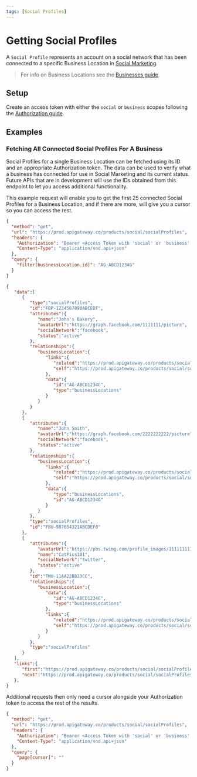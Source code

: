 ```yaml
---
tags: [Social Profiles]
---
```

# Getting Social Profiles

A `Social Profile` represents an account on a social network that has been connected to a specific Business Location in [Social Marketing](https://support.vendasta.com/hc/en-us/sections/4406957071383-Social-Marketing).

> For info on Business Locations see the [Businesses guide](../Accounts.md).

## Setup

Create an access token with either the `social` or `business` scopes following the [Authorization guide](../../Authorization/Authorization.md).

## Examples

### Fetching All Connected Social Profiles For A Business

Social Profiles for a single Business Location can be fetched using its ID and an appropriate Authorization token. The data can be used to verify what a business has connected for use in Social Marketing and its current status. Future APIs that are in development will use the IDs obtained from this endpoint to let you access additional functionality.

This example request will enable you to get the first 25 connected Social Profiles for a Business Location, and if there are more, will give you a cursor so you can access the rest. 

<!--
type: tab
title: Request
-->
```json http
{
  "method": "get",
  "url": "https://prod.apigateway.co/products/social/socialProfiles",
  "headers": {
    "Authorization": "Bearer <Access Token with 'social' or 'business' scope>",
    "Content-Type": "application/vnd.api+json"
  },
  "query": {
    "filter[businessLocation.id]": "AG-ABCD1234G"
  }
}
```
<!--
type: tab
title: Example Response
-->
```json
{
   "data":[
      {
         "type":"socialProfiles",
         "id":"FBP-1234567890ABCEDF",
         "attributes":{
            "name":"John's Bakery",
            "avatarUrl":"https://graph.facebook.com/1111111/picture",
            "socialNetwork":"facebook",
            "status":"active"
         },
         "relationships":{
            "businessLocation":{
               "links":{
                  "related":"https://prod.apigateway.co/products/social/socialProfiles/FBP-1234567890ABCEDF/businessLocation",
                  "self":"https://prod.apigateway.co/products/social/socialProfiles/FBP-1234567890ABCEDF/relationships/businessLocation"
               },
               "data":{
                  "id":"AG-ABCD1234G",
                  "type":"businessLocations"
               }
            }
         }
      },
      {
         "attributes":{
            "name":"John Smith",
            "avatarUrl":"https://graph.facebook.com/2222222222/picture",
            "socialNetwork":"facebook",
            "status":"active"
         },
         "relationships":{
            "businessLocation":{
               "links":{
                  "related":"https://prod.apigateway.co/products/social/socialProfiles/FBU-987654321ABCDEF0/businessLocation",
                  "self":"https://prod.apigateway.co/products/social/socialProfiles/FBU-987654321ABCDEF0/relationships/businessLocation"
               },
               "data":{
                  "type":"businessLocations",
                  "id":"AG-ABCD1234G"
               }
            }
         },
         "type":"socialProfiles",
         "id":"FBU-987654321ABCDEF0"
      },
      {
         "attributes":{
            "avatarUrl":"https://pbs.twimg.com/profile_images/11111111111/kvdhcfUs_normal.png",
            "name":"CatPics101",
            "socialNetwork":"twitter",
            "status":"active"
         },
         "id":"TWU-11AA22BB33CC",
         "relationships":{
            "businessLocation":{
               "data":{
                  "id":"AG-ABCD1234G",
                  "type":"businessLocations"
               },
               "links":{
                  "related":"https://prod.apigateway.co/products/social/socialProfiles/TWU-11AA22BB33CC/businessLocation",
                  "self":"https://prod.apigateway.co/products/social/socialProfiles/TWU-11AA22BB33CC/relationships/businessLocation"
               }
            }
         },
         "type":"socialProfiles"
      }
   ],
   "links":{
      "first":"https://prod.apigateway.co/products/social/socialProfiles?filter[businessLocation.id]=AG-F7GHCJ4QCX&page[cursor]=eyJidXNpbmVzc0xvY2F0aW9uIjoiQUctRjdHSENKNFFDWCIsIm9mZnNldCI6MH0=&page[limit]=3",
      "next":"https://prod.apigateway.co/products/social/socialProfiles?filter[businessLocation.id]=AG-F7GHCJ4QCX&page[cursor]=eyJidXNpbmVzc0xvY2F0aW9uIjoiQUctRjdHSENKNFFDWCIsIm9mZnNldCI6MX0=&page[limit]=3"
   },
}
```
<!--
type: tab-end
-->

Additional requests then only need a cursor alongside your Authorization token to access the rest of the results.

<!--
type: tab
title: Request
-->
```json http
{
  "method": "get",
  "url": "https://prod.apigateway.co/products/social/socialProfiles",
  "headers": {
    "Authorization": "Bearer <Access Token with 'social' or 'business' scope>",
    "Content-Type": "application/vnd.api+json"
  },
  "query": {
    "page[cursor]": ""
  }
}
```
<!--
type: tab-end
-->